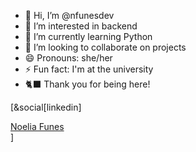 - 👋 Hi, I’m @nfunesdev
- 👀 I’m interested in backend 
- 🌱 I’m currently learning Python 
- 💞️ I’m looking to collaborate on projects 
- 😄 Pronouns: she/her
- ⚡ Fun fact: I'm at the university 
- 🐈‍⬛ Thank you for being here!

[&social[linkedin] <div class="badge-base LI-profile-badge" data-locale="es_ES" data-size="medium" data-theme="dark" data-type="VERTICAL" data-vanity="noelia-funes-0b252b300" data-version="v1"><a class="badge-base__link LI-simple-link" href="https://py.linkedin.com/in/noelia-funes-0b252b300?trk=profile-badge">Noelia Funes</a></div>]
              
